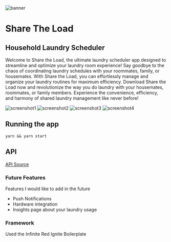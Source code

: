 ![banner](https://share-the-load-assets.s3.us-east-2.amazonaws.com/Copy+of+Share+the+Load.png)

# Share The Load

## Household Laundry Scheduler

Welcome to Share the Load, the ultimate laundry scheduler app designed to streamline and optimize your laundry room experience! Say goodbye to the chaos of coordinating laundry schedules with your roommates, family, or housemates. With Share the Load, you can effortlessly manage and organize your laundry routines for maximum efficiency.
Download Share the Load now and revolutionize the way you do laundry with your housemates, roommates, or family members. Experience the convenience, efficiency, and harmony of shared laundry management like never before!

![screenshot1](https://share-the-load-assets.s3.us-east-2.amazonaws.com/ShareTheLoad+Home+.png)
![screenshot2](https://share-the-load-assets.s3.us-east-2.amazonaws.com/ShareTheLoad+Group.png)
![screenshot3](https://share-the-load-assets.s3.us-east-2.amazonaws.com/ShareTheLoad+Schedule.png)
![screenshot4](https://share-the-load-assets.s3.us-east-2.amazonaws.com/ShareTheLoad+Profile.png)

## Running the app

`yarn && yarn start`

## API

[API Source](https://github.com/Share-The-Load/share-the-load-api)

### Future Features

Features I would like to add in the future

- Push Notifications
- Hardware integration
- Insights page about your laundry usage

### Framework

Used the Infinite Red Ignite Boilerplate
